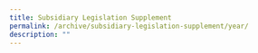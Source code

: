 ```yaml
---
title: Subsidiary Legislation Supplement
permalink: /archive/subsidiary-legislation-supplement/year/
description: ""
---
```

